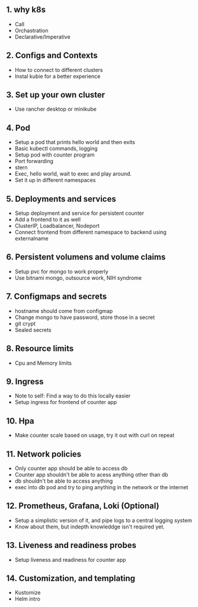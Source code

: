 ## 1. why k8s
- Call
- Orchastration
- Declarative/Imperative


## 2. Configs and Contexts
- How to connect to different clusters
- Instal kubie for a better experience

## 3. Set up your own cluster
- Use rancher desktop or minikube

## 4. Pod
- Setup a pod that prints hello world and then exits
- Basic kubectl commands, logging
- Setup pod with counter program
- Port forwarding
- stern
- Exec, hello world, wait to exec and play around.
- Set it up in different namespaces

## 5. Deployments and services
- Setup deployment and service for persistent counter
- Add a frontend to it as well
- ClusterIP, Loadbalancer, Nodeport
- Connect frontend from different namespace to backend using externalname

## 6. Persistent volumens and volume claims
- Setup pvc for mongo to work properly
- Use bitnami mongo, outsource work, NIH syndrome

## 7. Configmaps and secrets
- hostname should come from configmap
- Change mongo to have password, store those in a secret
- git crypt
- Sealed secrets

## 8. Resource limits 
- Cpu and Memory limits

## 9. Ingress
- Note to self: Find a way to do this locally easier 
- Setup ingress for frontend of counter app

## 10. Hpa
- Make counter scale based on usage, try it out with curl on repeat

## 11. Network policies
- Only counter app should be able to access db
- Counter app shouldn't be able to acess anything other than db
- db shouldn't be able to access anything
- exec into db pod and try to ping anything in the network or the internet

## 12. Prometheus, Grafana, Loki (Optional)
- Setup a simplistic version of it, and pipe logs to a central logging system
- Know about them, but indepth knowleddge isn't required yet.  

## 13. Liveness and readiness probes
- Setup liveness and readiness for counter app

## 14. Customization, and templating
- Kustomize
- Helm intro
